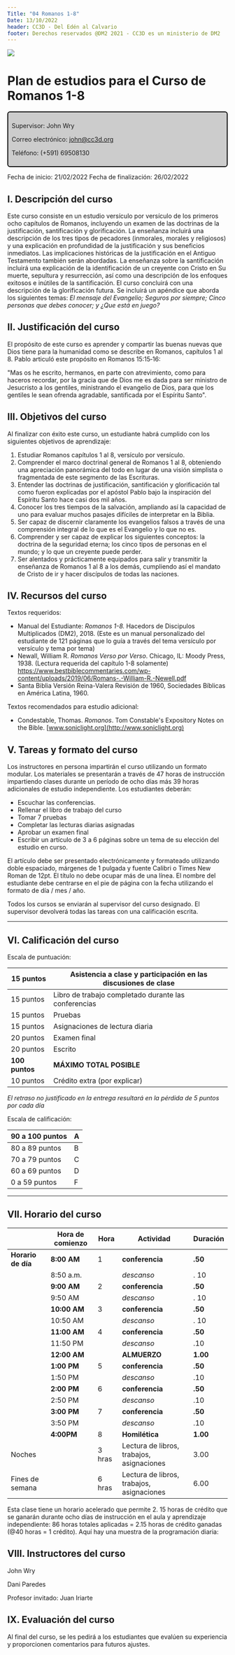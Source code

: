 ```yaml
---
Title: "04 Romanos 1-8"
Date: 13/10/2022
header: CC3D - Del Edén al Calvario
footer: Derechos reservados @DM2 2021 - CC3D es un ministerio de DM2
---
```

<a href="https://cloud.cc3d.org/index.php/apps/cms_pico/pico/cc3d-2022/plan"><img src="https://cloud.cc3d.org/index.php/apps/cms_pico/pico/cc3d-2022/assets/images/cc3d-logo-white.webp" class="logoTop"></img></a>







# Plan de estudios para el Curso de Romanos 1-8


<div class="sil-info" style="border:solid windowtext 1.5pt;
padding:6.0pt 6.0pt 6.0pt 6.0pt;
background:#CCCCCC;
border-radius: 6px;">
<p>Supervisor: John Wry</p>
<p>Correo electrónico: <a href="maito:john@cc3d.org">john@cc3d.org</a></p>
<p>Teléfono: (+591) 69508130</p>
</div>

Fecha de inicio: 21/02/2022
Fecha de finalización: 26/02/2022


## I. Descripción del curso

Este curso consiste en un estudio versículo por versículo de los primeros ocho capítulos de Romanos, incluyendo un examen de las doctrinas de la justificación, santificación y glorificación. La enseñanza incluirá una descripción de los tres tipos de pecadores (inmorales, morales y religiosos) y una explicación en profundidad de la justificación y sus beneficios inmediatos. Las implicaciones históricas de la justificación en el Antiguo Testamento también serán abordadas. La enseñanza sobre la santificación incluirá una explicación de la identificación de un creyente con Cristo en Su muerte, sepultura y resurrección, así como una descripción de los enfoques exitosos e inútiles de la santificación. El curso concluirá con una descripción de la glorificación futura. Se incluirá un apéndice que aborda los siguientes temas: *El mensaje del Evangelio; Seguros por siempre;* *Cinco personas que debes conocer; y ¿Que está en juego?*

## II. Justificación del curso

El propósito de este curso es aprender y compartir las buenas nuevas que Dios tiene para la humanidad como se describe en Romanos, capítulos 1 al 8. Pablo articuló este propósito en Romanos 15:15‑16:

"Mas os he escrito, hermanos, en parte con atrevimiento, como para haceros recordar, por la gracia que de Dios me es dada para ser ministro de Jesucristo a los gentiles, ministrando el evangelio de Dios, para que los gentiles le sean ofrenda agradable, santificada por el Espíritu Santo".

## III. Objetivos del curso

Al finalizar con éxito este curso, un estudiante habrá cumplido con los siguientes objetivos de aprendizaje:

1. Estudiar Romanos capítulos 1 al 8, versículo por versículo.
2. Comprender el marco doctrinal general de Romanos 1 al 8, obteniendo una apreciación panorámica del todo en lugar de una visión simplista o fragmentada de este segmento de las Escrituras.
3. Entender las doctrinas de justificación, santificación y glorificación tal como fueron explicadas por el apóstol Pablo bajo la inspiración del Espíritu Santo hace casi dos mil años.
4. Conocer los tres tiempos de la salvación, ampliando así la capacidad de uno para evaluar muchos pasajes difíciles de interpretar en la Biblia.
5. Ser capaz de discernir claramente los evangelios falsos a través de una comprensión integral de lo que es el Evangelio y lo que no es.
6. Comprender y ser capaz de explicar los siguientes conceptos: la doctrina de la seguridad eterna; los cinco tipos de personas en el mundo; y lo que un creyente puede perder.
7. Ser alentados y prácticamente equipados para salir y transmitir la enseñanza de Romanos 1 al 8 a los demás, cumpliendo así el mandato de Cristo de ir y hacer discípulos de todas las naciones.

## IV. Recursos del curso

Textos requeridos: 

* Manual del Estudiante: *Romanos 1-8.* Hacedors de Discipulos Multiplicados (DM2), 2018. (Este es un manual personalizado del estudiante de 121 páginas que lo guía a través del tema versículo por versículo y tema por tema)
* Newall, William R. *Romanos Verso por Verso*. Chicago, IL: Moody Press, 1938. (Lectura requerida del capítulo 1-8 solamente) <https://www.bestbiblecommentaries.com/wp-content/uploads/2019/06/Romans-.-William-R.-Newell.pdf>
* Santa Biblia Versión Reina-Valera Revisión de 1960, Sociedades Bíblicas en América Latina, 1960.

Textos recomendados para estudio adicional:

* Condestable, Thomas. *Romanos*. Tom Constable's Expository Notes on the Bible. [www.soniclight.org](http://www.soniclight.org)

## V. Tareas y formato del curso

Los instructores en persona impartirán el curso utilizando un formato modular. Los materiales se presentarán a través de 47 horas de instrucción impartiendo clases durante un período de ocho días más 39 horas adicionales de estudio independiente. Los estudiantes deberán:

* Escuchar las conferencias.
* Rellenar el libro de trabajo del curso
* Tomar 7 pruebas
* Completar las lecturas diarias asignadas
* Aprobar un examen final
* Escribir un artículo de 3 a 6 páginas sobre un tema de su elección del estudio en curso.

El artículo debe ser presentado electrónicamente y formateado utilizando doble espaciado, márgenes de 1 pulgada y fuente Calibri o Times New Roman de 12pt. El título no debe ocupar más de una línea. El nombre del estudiante debe centrarse en el pie de página con la fecha utilizando el formato de día / mes / año.

Todos los cursos se enviarán al supervisor del curso designado. El supervisor devolverá todas las tareas con una calificación escrita.

<hr>

## VI. Calificación del curso

Escala de puntuación:

| 15 puntos | Asistencia a clase y participación en las discusiones de clase |
| --------- | ------------------------------------------------------------ |
| 15 puntos | Libro de trabajo completado durante las conferencias| 
| 15 puntos | Pruebas| 
| 15 puntos | Asignaciones de lectura diaria| 
| 20 puntos | Examen final| 
| 20 puntos | Escrito| 
| **100 puntos** | **MÁXIMO TOTAL POSIBLE**| 
| 10 puntos | Crédito extra (por explicar)|

*El retraso no justificado en la entrega resultará en la pérdida de 5 puntos por cada día*

Escala de calificación:

| 90 a 100 puntos | A|
|----|---|
| 80 a  89 puntos | B|
| 70 a 79 puntos | C |
| 60 a 69 puntos | D |
| 0 a 59 puntos | F |

<hr>

## VII. Horario del curso

|                    | **Hora de comienzo** | Hora   | **Actividad**                             | **Duración** |
| :----------------- | -------------------- | ------ | ----------------------------------------- | ------------ |
| **Horario de día** | **8:00** **AM**      | 1      | **conferencia**                           | **.50**      |
|                    | 8:50 a.m.            |        | *descanso*                                | . 10         |
|                    | **9:00** **AM**      | 2      | **conferencia**                           | **.50**      |
|                    | 9:50 AM              |        | *descanso*                                | . 10         |
|                    | **10:00 AM**         | 3      | **conferencia**                           | **.50**      |
|                    | 10:50 AM             |        | *descanso*                                | . 10         |
|                    | **11:00** **AM**     | 4      | **conferencia**                           | **.50**      |
|                    | 11:50 PM             |        | *descanso*                                | .10          |
|                    | **12:00** **AM**     |        | **ALMUERZO**                              | **1.00**     |
|                    | **1:00** **PM**      | 5      | **conferencia**                           | **.50**      |
|                    | 1:50 PM              |        | *descanso*                                | .10          |
|                    | **2:00** **PM**      | 6      | **conferencia**                           | **.50**      |
|                    | 2:50 PM              |        | *descanso*                                | .10          |
|                    | **3:00 PM**          | 7      | **conferencia**                           | **.50**      |
|                    | 3:50 PM              |        | *descanso*                                | .10          |
|                    | **4:00PM**           | 8      | **Homilética**                            | **1.00**     |
| Noches             |                      | 3 hras | Lectura de libros, trabajos, asignaciones | 3.00         |
| Fines de semana    |                      | 6 hras | Lectura de libros, trabajos, asignaciones | 6.00         |

Esta clase tiene un horario acelerado que permite 2. 15 horas de crédito que se ganarán durante ocho días de instrucción en el aula y aprendizaje independiente: 86 horas totales aplicadas = 2.15 horas de crédito ganadas (@40 horas = 1 crédito). Aquí hay una muestra de la programación diaria:

## VIII. Instructores del curso

John Wry

Dani Paredes

Profesor invitado:  Juan Iriarte

## IX. Evaluación del curso

Al final del curso, se les pedirá a los estudiantes que evalúen su experiencia y proporcionen comentarios para futuros ajustes. 